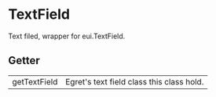 # TextField

Text filed, wrapper for eui.TextField.


## Getter

<table>
  <tr>
    <td>getTextField</td>
    <td>Egret's text field class this class hold.</td>
  </tr>
</table>

